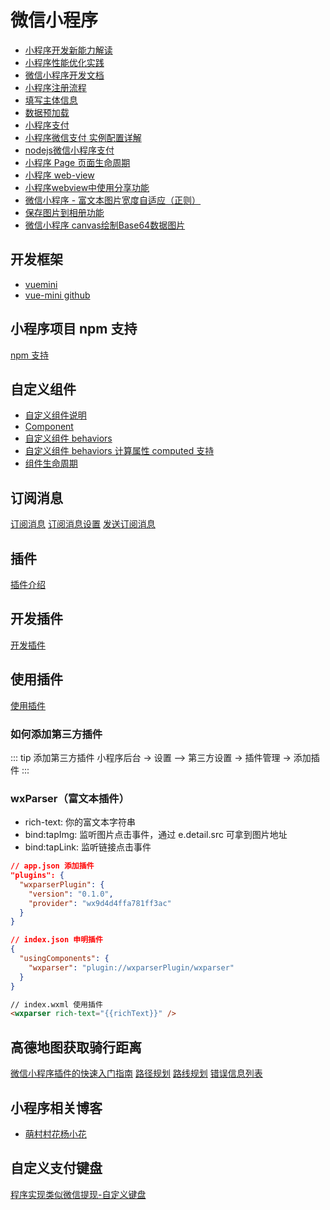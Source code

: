 # 微信小程序

- [小程序开发新能力解读](https://developers.weixin.qq.com/community/business/course/0004ca93454498f68aac5faa25b80d?source=indextopic)
- [小程序性能优化实践](https://developers.weixin.qq.com/community/business/course/000606628dc2e86dc0ddcbb115940d?source=indexad)
- [微信小程序开发文档](https://developers.weixin.qq.com/miniprogram/dev/framework)
- [小程序注册流程](https://developers.weixin.qq.com/miniprogram/introduction/#%E5%B0%8F%E7%A8%8B%E5%BA%8F%E6%B3%A8%E5%86%8C)
- [填写主体信息](https://developers.weixin.qq.com/miniprogram/introduction/#%E5%A1%AB%E5%86%99%E4%B8%BB%E4%BD%93%E4%BF%A1%E6%81%AF)
- [数据预加载](https://developers.weixin.qq.com/miniprogram/dev/framework/ability/pre-fetch.html)
- [小程序支付](https://pay.weixin.qq.com/wiki/doc/api/wxa/wxa_api.php?chapter=7_7)
- [小程序微信支付 实例配置详解](https://blog.csdn.net/u011415782/article/details/80944832)
- [nodejs微信小程序支付](https://www.jianshu.com/p/a47090968a86)
- [小程序 Page 页面生命周期](https://developers.weixin.qq.com/miniprogram/dev/reference/api/Page.html#onShareAppMessage-Object-object)
- [小程序 web-view](https://developers.weixin.qq.com/miniprogram/dev/component/web-view.html)
- [小程序webview中使用分享功能](https://blog.csdn.net/weixin_44051839/article/details/86689319)
- [微信小程序 - 富文本图片宽度自适应（正则）](https://blog.csdn.net/weixin_33901926/article/details/91386705)
- [保存图片到相册功能](https://www.jb51.net/article/151751.htm)
- [微信小程序 canvas绘制Base64数据图片](https://www.jianshu.com/p/844a8faea9c1)

## 开发框架
- [vuemini](https://vuemini.org/)
- [vue-mini github](https://github.com/vue-mini/vue-mini)

## 小程序项目 npm 支持
[npm 支持](https://developers.weixin.qq.com/miniprogram/dev/devtools/npm.html)

## 自定义组件
- [自定义组件说明](https://developers.weixin.qq.com/miniprogram/dev/framework/custom-component/)
- [Component](https://developers.weixin.qq.com/miniprogram/dev/reference/api/Component.html)
- [自定义组件 behaviors](https://developers.weixin.qq.com/miniprogram/dev/framework/custom-component/behaviors.html)
- [自定义组件 behaviors 计算属性 computed 支持 ](https://github.com/wechat-miniprogram/computed)
- [组件生命周期](https://developers.weixin.qq.com/miniprogram/dev/framework/custom-component/lifetimes.html)

## 订阅消息
[订阅消息](https://developers.weixin.qq.com/miniprogram/dev/api/open-api/subscribe-message/wx.requestSubscribeMessage.html)
[订阅消息设置](https://developers.weixin.qq.com/miniprogram/dev/api/open-api/setting/SubscriptionsSetting.html)
[发送订阅消息](https://developers.weixin.qq.com/miniprogram/dev/api-backend/open-api/subscribe-message/subscribeMessage.send.html)

## 插件
[插件介绍](https://developers.weixin.qq.com/miniprogram/dev/framework/plugin/)

## 开发插件
[开发插件](https://developers.weixin.qq.com/miniprogram/dev/framework/plugin/development.html)

## 使用插件
[使用插件](https://developers.weixin.qq.com/miniprogram/dev/framework/plugin/using.html)

### 如何添加第三方插件
::: tip 添加第三方插件
小程序后台 -> 设置 —> 第三方设置 -> 插件管理 -> 添加插件
:::

### wxParser（富文本插件）
- rich-text: 你的富文本字符串
- bind:tapImg: 监听图片点击事件，通过 e.detail.src 可拿到图片地址
- bind:tapLink: 监听链接点击事件

``` json
// app.json 添加插件
"plugins": {
  "wxparserPlugin": {
    "version": "0.1.0",
    "provider": "wx9d4d4ffa781ff3ac"
  }
}
```
``` json
// index.json 申明插件
{
  "usingComponents": {
    "wxparser": "plugin://wxparserPlugin/wxparser"
  }
}
```
``` html
// index.wxml 使用插件
<wxparser rich-text="{{richText}}" />
```

## 高德地图获取骑行距离
[微信小程序插件的快速入门指南](https://lbs.amap.com/api/wx/gettingstarted)
[路径规划](https://lbs.amap.com/api/javascript-api/reference/route-search)
[路线规划](https://lbs.amap.com/api/jsapi-v2/guide/services/navigation)
[错误信息列表](https://lbs.amap.com/api/wx/reference/errorcode)
[](https://www.jianshu.com/p/72f4e5401d40)

## 小程序相关博客
- [萌村村花杨小花](https://blog.csdn.net/ysq0317/category_7767463.html)

## 自定义支付键盘
[程序实现类似微信提现-自定义键盘](https://blog.csdn.net/clli_Chain/article/details/120065731)
[](https://blog.csdn.net/GG_com/article/details/103623541)